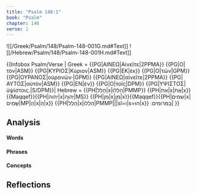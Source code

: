 ```yaml
---
title: "Psalm 148:1"
book: "Psalm"
chapter: 148
verse: 1
---
```

![[/Greek/Psalm/148/Psalm-148-001G.md#Text]]
![[/Hebrew/Psalm/148/Psalm-148-001H.md#Text]]

{{Infobox Psalm/Verse |
  Greek = {{PG|ΑΙΝΕΩ|Αἰνεῖτε|2PPMA}} {{PG|Ο|τὸν|ASM}} {{PG|ΚΥΡΙΟΣ|Κύριον|ASM}} {{PG|ΕΚ|ἐκ}} {{PG|Ο|τῶν|GPM}} {{PG|ΟΥΡΑΝΟΣ|οὐρανῶν·|GPM}} {{PG|ΑΙΝΕΩ|αἰνεῖτε|2PPMA}} {{PG|ΑΥΤΟΣ|αὐτὸν|ASM}} {{PG|ΕΝ|ἐν}} {{PG|Ο|τοῖς|DPM}} {{PG|ΥΨΙΣΤΟΣ|ὑψίστοις.|S/DPM}}|
  Hebrew = {{PH|הָלַל|x|הַלְלוּ|PMMP}} {{PH|אֵת|x|אֶת|x}}{{Maqqef}}{{PH|יהוה|x|יְהוָה|MS}} {{PH|מִן|x|מִן|x}}{{Maqqef}}{{PH|שמים|x|שָּׁמַיִם|MP|הַ|x|הַ|x}} {{PH|הָלַל|x|הַלְלוּ|PMMP|||sl=וֹ|s=הוּ|x}}
בַּמְּרוֹמִים
׃|
}}

## Analysis

#### Words

#### Phrases

#### Concepts

## Reflections
